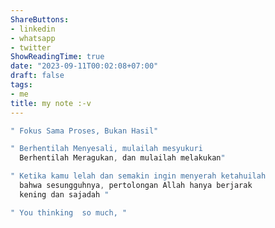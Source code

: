 ```yaml
---
ShareButtons:
- linkedin
- whatsapp
- twitter
ShowReadingTime: true
date: "2023-09-11T00:02:08+07:00"
draft: false
tags:
- me
title: my note :-v
---
```



  ```go
  " Fokus Sama Proses, Bukan Hasil"
  ```

  ```go
  " Berhentilah Menyesali, mulailah mesyukuri
    Berhentilah Meragukan, dan mulailah melakukan"
  ```

  ```go
  " Ketika kamu lelah dan semakin ingin menyerah ketahuilah 
    bahwa sesungguhnya, pertolongan Allah hanya berjarak
    kening dan sajadah "
  ```

  ```go
  " You thinking  so much, "
  ```
